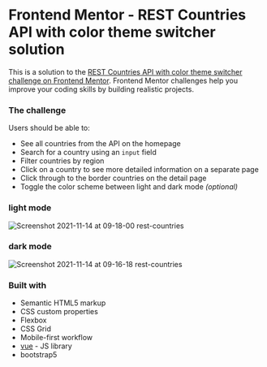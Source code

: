 # Frontend Mentor - REST Countries API with color theme switcher solution

This is a solution to the [REST Countries API with color theme switcher challenge on Frontend Mentor](https://www.frontendmentor.io/challenges/rest-countries-api-with-color-theme-switcher-5cacc469fec04111f7b848ca). Frontend Mentor challenges help you improve your coding skills by building realistic projects. 


### The challenge

Users should be able to:

- See all countries from the API on the homepage
- Search for a country using an `input` field
- Filter countries by region
- Click on a country to see more detailed information on a separate page
- Click through to the border countries on the detail page
- Toggle the color scheme between light and dark mode *(optional)*

### light mode
![Screenshot 2021-11-14 at 09-18-00 rest-countries](https://user-images.githubusercontent.com/74854926/141671468-c2ee0830-04f4-47ec-8e07-c99d24d29eea.png)
### dark mode
![Screenshot 2021-11-14 at 09-16-18 rest-countries](https://user-images.githubusercontent.com/74854926/141671469-95fc328e-c344-4432-a2e3-ff6b16370e15.png)

### Built with

- Semantic HTML5 markup
- CSS custom properties
- Flexbox
- CSS Grid
- Mobile-first workflow
- [vue](https://vuejs.org/) - JS library
- bootstrap5

